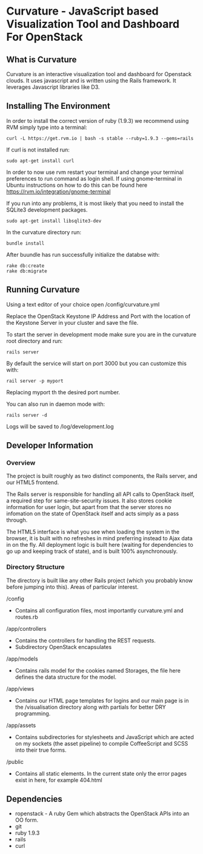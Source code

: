 Curvature - JavaScript based Visualization Tool and Dashboard For OpenStack
==========================================================================

What is Curvature
-----------------

Curvature is an interactive visualization tool and dashboard for
Openstack clouds. It uses javascript and is written using the Rails
framework. It leverages Javascript libraries like D3. 

Installing The Environment
--------------------------

In order to install the correct version of ruby (1.9.3) we recommend using RVM simply type into a terminal:

```
curl -L https://get.rvm.io | bash -s stable --ruby=1.9.3 --gems=rails
```

If curl is not installed run:

```
sudo apt-get install curl
```

In order to now use rvm restart your terminal and change your terminal preferences to run command as login shell. If using gnome-terminal in Ubuntu instructions on how to do this can be found here https://rvm.io/integration/gnome-terminal

If you run into any problems, it is most likely that you need to install the SQLite3 development packages.  

```
sudo apt-get install libsqlite3-dev
```
  
In the curvature directory run: 

```
bundle install
```

After buundle has run successfully initialize the databse with:

```
rake db:create  
rake db:migrate
```
  
Running Curvature
-----------------

Using a text editor of your choice open /config/curvature.yml 

Replace the OpenStack Keystone IP Address and Port with the location of the Keystone Server in your cluster and save the file.

To start the server in development mode make sure you are in the curvature root directory and run:

```
rails server
```

By default the service will start on port 3000 but you can customize this with:

```
rail server -p myport
```

Replacing myport th the desired port number.

You can also run in daemon mode with:

```
rails server -d
```

Logs will be saved to /log/development.log


Developer Information  
---------------------

### Overview  

The project is built roughly as two distinct components, the Rails server, and our HTML5 frontend.

The Rails server is responsible for handling all API calls to OpenStack itself, a required step for same-site-security issues. It also stores cookie information for user login, but apart from that the server stores no infomation on the state of OpenStack itself and acts simply as a pass through.  

The HTML5 interface is what you see when loading the system in the browser, it is built with no refreshes in mind preferring instead to Ajax data in on the fly. All deployment logic is built here (waiting for dependencies to go up and keeping track of state), and is built 100% asynchronously.  

### Directory Structure  

The directory is built like any other Rails project (which you probably know before jumping into this). Areas of particular interest.

/config 
  - Contains all configuration files, most importantly curvature.yml and routes.rb

/app/controllers
  - Contains the controllers for handling the REST requests.
  - Subdirectory OpenStack encapsulates 

/app/models
  - Contains rails model for the cookies named Storages, the file here defines the data structure for the model.

/app/views
  - Contains our HTML page templates for logins and our main page is in the /visualisation directory along with partials for better DRY programming.

/app/assets
  - Contains subdirectories for stylesheets and JavaScript which are acted on my sockets (the asset pipeline) to compile CoffeeScript and SCSS into their true forms. 

/public
  - Contains all static elements. In the current state only the error pages exist in here, for example 404.html

Dependencies
------------

* ropenstack - A ruby Gem which abstracts the OpenStack APIs into an OO form.
* git
* ruby 1.9.3
* rails
* curl
